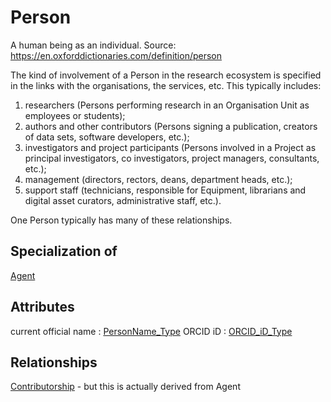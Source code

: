 # Person

A human being as an individual.
Source: https://en.oxforddictionaries.com/definition/person

The kind of involvement of a Person in the research ecosystem is specified in the links with the organisations, the services, etc. This typically includes:
1. researchers (Persons performing research in an Organisation Unit as employees or students);
2. authors and other contributors (Persons signing a publication, creators of data sets, software developers, etc.);
3. investigators and project participants (Persons involved in a Project as principal investigators, co investigators, project managers, consultants, etc.);
4. management (directors, rectors, deans, department heads, etc.);
5. support staff (technicians, responsible for Equipment, librarians and digital asset curators, administrative staff, etc.).

One Person typically has many of these relationships.

## Specialization of

[Agent](Agent.md)

## Attributes

current official name : [PersonName_Type](PersonName_Type.md)
ORCID iD : [ORCID_iD_Type](../datatypes/ORCID_iD_Type.md)

## Relationships

[Contributorship](Contributorship.md) - but this is actually derived from Agent

